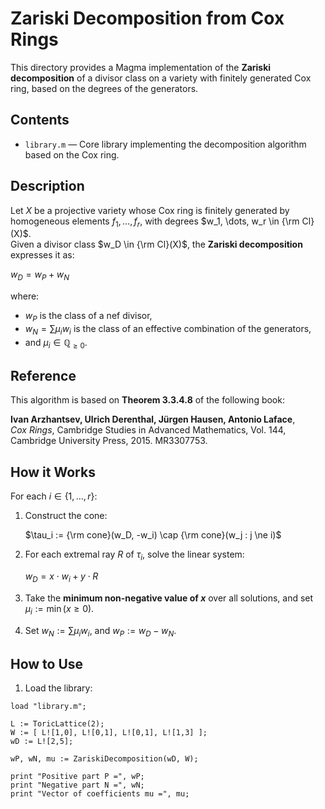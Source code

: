 # Zariski Decomposition from Cox Rings

This directory provides a Magma implementation of the **Zariski decomposition** of a divisor class on a variety with finitely generated Cox ring, based on the degrees of the generators.

## Contents

- `library.m` — Core library implementing the decomposition algorithm based on the Cox ring.

## Description

Let $X$ be a projective variety whose Cox ring is finitely generated by homogeneous elements $f_1, \dots, f_r$, with degrees $w_1, \dots, w_r \in {\rm Cl}(X)$.  
Given a divisor class $w_D \in {\rm Cl}(X)$, the **Zariski decomposition** expresses it as:

$w_D = w_P + w_N$

where:
- $w_P$ is the class of a nef divisor,
- $w_N = \sum \mu_i w_i$ is the class of an effective combination of the generators,
- and $\mu_i \in \mathbb{Q}_{\ge 0}$.

## Reference

This algorithm is based on **Theorem 3.3.4.8** of the following book:

**Ivan Arzhantsev, Ulrich Derenthal, Jürgen Hausen, Antonio Laface**,  
*Cox Rings*, Cambridge Studies in Advanced Mathematics, Vol. 144,  
Cambridge University Press, 2015. MR3307753.

## How it Works

For each $i \in \{1, \dots, r\}$:

1. Construct the cone:

   $\tau_i := {\rm cone}(w_D, -w_i) \cap {\rm cone}(w_j : j \ne i)$

2. For each extremal ray $R$ of $\tau_i$, solve the linear system:

   $w_D = x \cdot w_i + y \cdot R$

3. Take the **minimum non-negative value of $x$** over all solutions, and set $\mu_i := \min(x \ge 0)$.

4. Set $w_N := \sum \mu_i w_i$, and $w_P := w_D - w_N$.

## How to Use

1. Load the library:

```magma
load "library.m";

L := ToricLattice(2);
W := [ L![1,0], L![0,1], L![0,1], L![1,3] ];
wD := L![2,5];

wP, wN, mu := ZariskiDecomposition(wD, W);

print "Positive part P =", wP;
print "Negative part N =", wN;
print "Vector of coefficients mu =", mu;
